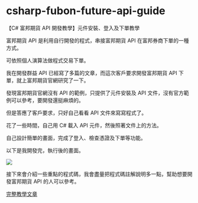 # csharp-fubon-future-api-guide
 【C# 富邦期貨 API 開發教學】元件安裝、登入及下單教學
 
富邦期貨 API 是利用自行開發的程式，串接富邦期貨 API 在富邦券商下單的一種方式。

可依照個人演算法做程式交易下單。

我在開發群益 API 已經寫了多篇的文章，而這次客戶要求開發富邦期貨 API 下單，就上富邦期貨官網研究了一下。

發現富邦期貨官網沒有 API 的範例，只提供了元件安裝及 API 文件，沒有官方範例可以參考，要開發還挺麻煩的。

但是答應了客戶要求，只好自己看看 API 文件來寫寫程式了。

花了一些時間，自己用 C# 載入 API 元件，然後照著文件上的方法。

自己設計簡單的畫面，完成了登入、檢查憑證及下單等功能。

以下是我開發完，執行後的畫面。

![](https://blog.hungwin.com.tw/wp-content/uploads/2021/08/csharp-fubon-future-api-guide-1.png)

接下來會介紹一些重點的程式碼，我會盡量把程式碼註解說明多一點，幫助想要開發富邦期貨 API 的人可以參考。

[完整教學文章](https://blog.hungwin.com.tw/csharp-fubon-future-api-guide/)
